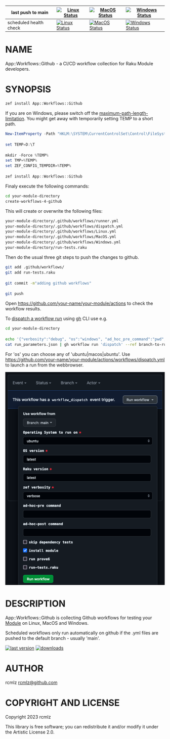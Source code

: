 |last push to main|[![Linux Status](https://github.com/zero-overhead/App-Workflows-Github/actions/workflows/Linux.yml/badge.svg?event=push)](https://github.com/zero-overhead/App-Workflows-Github/actions)|[![MacOS Status](https://github.com/zero-overhead/App-Workflows-Github/actions/workflows/MacOS.yml/badge.svg?event=push)](https://github.com/zero-overhead/App-Workflows-Github/actions)|[![Windows Status](https://github.com/zero-overhead/App-Workflows-Github/actions/workflows/Windows.yml/badge.svg?event=push)](https://github.com/zero-overhead/App-Workflows-Github/actions) |
|---|---|---|---|
|scheduled health check|[![Linux Status](https://github.com/zero-overhead/App-Workflows-Github/actions/workflows/Linux.yml/badge.svg?event=schedule)](https://github.com/zero-overhead/App-Workflows-Github/actions)|[![MacOS Status](https://github.com/zero-overhead/App-Workflows-Github/actions/workflows/MacOS.yml/badge.svg?event=schedule)](https://github.com/zero-overhead/App-Workflows-Github/actions)|[![Windows Status](https://github.com/zero-overhead/App-Workflows-Github/actions/workflows/Windows.yml/badge.svg?event=schedule)](https://github.com/zero-overhead/App-Workflows-Github/actions)|

NAME
====

App::Workflows::Github - a CI/CD workflow collection for Raku Module developers.

SYNOPSIS
========

```bash
zef install App::Workflows::Github
```

If you are on Windows, please switch off the [maximum-path-length-limitation](https://learn.microsoft.com/en-us/windows/win32/fileio/maximum-file-path-limitation?tabs=powershell). You might get away with temporarily setting TEMP to a short path.

```PowerShell
New-ItemProperty -Path "HKLM:\SYSTEM\CurrentControlSet\Control\FileSystem" -Name "LongPathsEnabled" -Value 1 -PropertyType DWORD -Force

set TEMP=D:\T

mkdir -Force %TEMP%
set TMP=%TEMP%
set ZEF_CONFIG_TEMPDIR=%TEMP%

zef install App::Workflows::Github
```

Finaly execute the following commands:

```bash
cd your-module-directory
create-workflows-4-github
```

This will create or overwrite the following files:

```bash
your-module-directory/.github/workflows/runner.yml
your-module-directory/.github/workflows/dispatch.yml
your-module-directory/.github/workflows/Linux.yml
your-module-directory/.github/workflows/MacOS.yml
your-module-directory/.github/workflows/Windows.yml
your-module-directory/run-tests.raku
```

Then do the usual three git steps to push the changes to github.

```bash
git add .github/workflows/
git add run-tests.raku

git commit -m"adding github workflows"

git push
```

Open https://github.com/your-name/your-module/actions to check the workflow results.

To [dispatch a workflow run](https://cli.github.com/manual/gh_workflow_run) using [gh](https://cli.github.com/manual/) CLI use e.g.

```bash
cd your-module-directory

echo '{"verbosity":"debug", "os":"windows", "ad_hoc_pre_command":"pwd", "ad_hoc_post_command":"ls -alsh", "os_version":"2019", "raku_version":"2023.02", "run_prove6":"true", "install_module":"true", "run_tests_script":"true", "skip_deps_tests":"false"}' > run_parameters.json
cat run_parameters.json | gh workflow run 'dispatch' --ref branch-to-run-on --json
```

For 'os' you can choose any of 'ubuntu|macos|ubuntu'. Use https://github.com/your-name/your-module/actions/workflows/dispatch.yml to launch a run from the webbrowser.

![screenshot of dispatch menu](https://github.com/zero-overhead/App-Workflows-Github/blob/main/resources/dispatch-screenshot.png?raw=true)

DESCRIPTION
===========

App::Workflows::Github is collecting Github workflows for testing your [Module](https://raku.land) on Linux, MacOS and Windows.

Scheduled workflows only run automatically on github if the .yml files are pushed to the default branch - usually 'main'.

[![last version](https://raku.land/zef:zero-overhead/App::Workflows::Github/badges/version)](https://raku.land/zef:zero-overhead/App::Workflows::Github/badges) [![downloads](https://raku.land/zef:zero-overhead/App::Workflows::Github/badges/downloads)](https://raku.land/zef:zero-overhead/App::Workflows::Github/badges)

AUTHOR
======

rcmlz <rcmlz@github.com>

COPYRIGHT AND LICENSE
=====================

Copyright 2023 rcmlz

This library is free software; you can redistribute it and/or modify it under the Artistic License 2.0.

